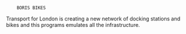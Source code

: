 		BORIS BIKES

Transport for London is creating a new network of docking stations and bikes and this programs emulates all the infrastructure.
